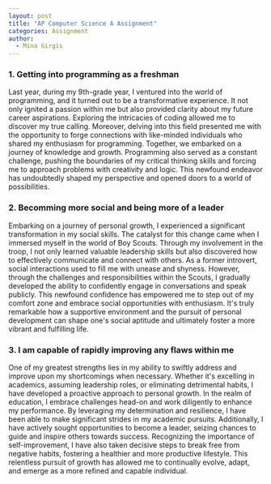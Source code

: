 ```yaml
---
layout: post
title: "AP Computer Science A Assignment"
categories: Assignment
author:
  - Mina Girgis
---
```


### 1. Getting into programming as a freshman
Last year, during my 9th-grade year, I ventured into the world of programming, and it turned out to be a transformative experience. It not only ignited a passion within me but also provided clarity about my future career aspirations. Exploring the intricacies of coding allowed me to discover my true calling. Moreover, delving into this field presented me with the opportunity to forge connections with like-minded individuals who shared my enthusiasm for programming. Together, we embarked on a journey of knowledge and growth. Programming also served as a constant challenge, pushing the boundaries of my critical thinking skills and forcing me to approach problems with creativity and logic. This newfound endeavor has undoubtedly shaped my perspective and opened doors to a world of possibilities.

### 2. Becomming more social and being more of a leader
Embarking on a journey of personal growth, I experienced a significant transformation in my social skills. The catalyst for this change came when I immersed myself in the world of Boy Scouts. Through my involvement in the troop, I not only learned valuable leadership skills but also discovered how to effectively communicate and connect with others. As a former introvert, social interactions used to fill me with unease and shyness. However, through the challenges and responsibilities within the Scouts, I gradually developed the ability to confidently engage in conversations and speak publicly. This newfound confidence has empowered me to step out of my comfort zone and embrace social opportunities with enthusiasm. It's truly remarkable how a supportive environment and the pursuit of personal development can shape one's social aptitude and ultimately foster a more vibrant and fulfilling life.

### 3. I am capable of rapidly improving any flaws within me
One of my greatest strengths lies in my ability to swiftly address and improve upon my shortcomings when necessary. Whether it's excelling in academics, assuming leadership roles, or eliminating detrimental habits, I have developed a proactive approach to personal growth. In the realm of education, I embrace challenges head-on and work diligently to enhance my performance. By leveraging my determination and resilience, I have been able to make significant strides in my academic pursuits. Additionally, I have actively sought opportunities to become a leader, seizing chances to guide and inspire others towards success. Recognizing the importance of self-improvement, I have also taken decisive steps to break free from negative habits, fostering a healthier and more productive lifestyle. This relentless pursuit of growth has allowed me to continually evolve, adapt, and emerge as a more refined and capable individual.